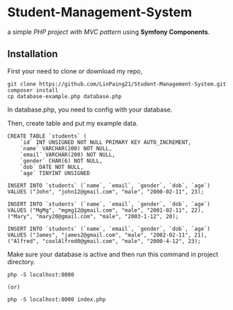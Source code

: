 # Student-Management-System
a simple *PHP project with MVC pattern* using **Symfony Components**.

## Installation

First your need to clone or download my repo,

```
git clone https://github.com/LinPaing21/Student-Management-System.git
composer install
cp database-example.php database.php
```
In database.php, you need to config with your database.

Then, create table and put my example data.
```
CREATE TABLE `students` (
    `id` INT UNSIGNED NOT NULL PRIMARY KEY AUTO_INCREMENT,
    `name` VARCHAR(200) NOT NULL,
    `email` VARCHAR(200) NOT NULL,
    `gender` CHAR(6) NOT NULL,
    `dob` DATE NOT NULL,
    `age` TINYINT UNSIGNED
```

```
INSERT INTO `students` (`name`, `email`, `gender`, `dob`, `age`)
VALUES ("John", "john12@gmail.com", "male", "2000-02-11", 23);

INSERT INTO `students` (`name`, `email`, `gender`, `dob`, `age`)
VALUES ("MgMg", "mgmg12@gmail.com", "male", "2001-02-11", 22),
("Mary", "mary20@gmail.com", "male", "2003-1-12", 20);

INSERT INTO `students` (`name`, `email`, `gender`, `dob`, `age`)
VALUES ("James", "james2@gmail.com", "male", "2002-02-11", 21),
("Alfred", "coolAlfred0@gmail.com", "male", "2000-4-12", 23);
```

Make sure your database is active and then run this command in project directory.

```
php -S localhost:8000

(or)

php -S localhost:8000 index.php
```